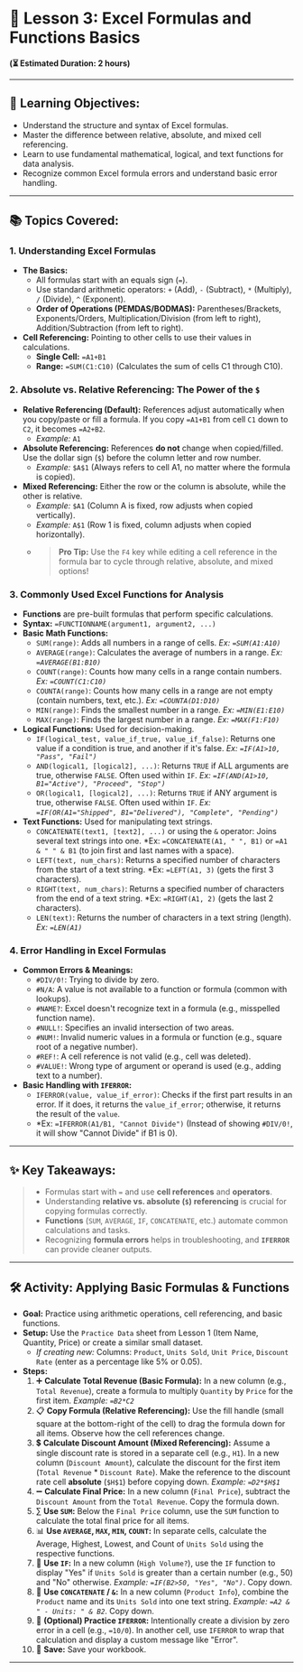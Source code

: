 # 🧮 Lesson 3: Excel Formulas and Functions Basics

**(⏳ Estimated Duration: 2 hours)**

---

## 🎯 Learning Objectives:

*   Understand the structure and syntax of Excel formulas.
*   Master the difference between relative, absolute, and mixed cell referencing.
*   Learn to use fundamental mathematical, logical, and text functions for data analysis.
*   Recognize common Excel formula errors and understand basic error handling.

---

## 📚 Topics Covered:

### 1. Understanding Excel Formulas

*   **The Basics:**
    *   All formulas start with an equals sign (`=`).
    *   Use standard arithmetic operators: `+` (Add), `-` (Subtract), `*` (Multiply), `/` (Divide), `^` (Exponent).
    *   **Order of Operations (PEMDAS/BODMAS):** Parentheses/Brackets, Exponents/Orders, Multiplication/Division (from left to right), Addition/Subtraction (from left to right).
*   **Cell Referencing:** Pointing to other cells to use their values in calculations.
    *   **Single Cell:** `=A1+B1`
    *   **Range:** `=SUM(C1:C10)` (Calculates the sum of cells C1 through C10).

### 2. Absolute vs. Relative Referencing: The Power of the `$`

*   **Relative Referencing (Default):** References adjust automatically when you copy/paste or fill a formula. If you copy `=A1+B1` from cell `C1` down to `C2`, it becomes `=A2+B2`.
    *   *Example:* `A1`
*   **Absolute Referencing:** References **do not** change when copied/filled. Use the dollar sign (`$`) before the column letter and row number.
    *   *Example:* `$A$1` (Always refers to cell A1, no matter where the formula is copied).
*   **Mixed Referencing:** Either the row or the column is absolute, while the other is relative.
    *   *Example:* `$A1` (Column A is fixed, row adjusts when copied vertically).
    *   *Example:* `A$1` (Row 1 is fixed, column adjusts when copied horizontally).
    *   > **Pro Tip:** Use the `F4` key while editing a cell reference in the formula bar to cycle through relative, absolute, and mixed options!

### 3. Commonly Used Excel Functions for Analysis

*   **Functions** are pre-built formulas that perform specific calculations.
*   **Syntax:** `=FUNCTIONNAME(argument1, argument2, ...)`
*   **Basic Math Functions:**
    *   `SUM(range)`: Adds all numbers in a range of cells. *Ex: `=SUM(A1:A10)`*
    *   `AVERAGE(range)`: Calculates the average of numbers in a range. *Ex: `=AVERAGE(B1:B10)`*
    *   `COUNT(range)`: Counts how many cells in a range contain numbers. *Ex: `=COUNT(C1:C10)`*
    *   `COUNTA(range)`: Counts how many cells in a range are not empty (contain numbers, text, etc.). *Ex: `=COUNTA(D1:D10)`*
    *   `MIN(range)`: Finds the smallest number in a range. *Ex: `=MIN(E1:E10)`*
    *   `MAX(range)`: Finds the largest number in a range. *Ex: `=MAX(F1:F10)`*
*   **Logical Functions:** Used for decision-making.
    *   `IF(logical_test, value_if_true, value_if_false)`: Returns one value if a condition is true, and another if it's false. *Ex: `=IF(A1>10, "Pass", "Fail")`*
    *   `AND(logical1, [logical2], ...)`: Returns `TRUE` if ALL arguments are true, otherwise `FALSE`. Often used within `IF`. *Ex: `=IF(AND(A1>10, B1="Active"), "Proceed", "Stop")`*
    *   `OR(logical1, [logical2], ...)`: Returns `TRUE` if ANY argument is true, otherwise `FALSE`. Often used within `IF`. *Ex: `=IF(OR(A1="Shipped", B1="Delivered"), "Complete", "Pending")`*
*   **Text Functions:** Used for manipulating text strings.
    *   `CONCATENATE(text1, [text2], ...)` or using the `&` operator: Joins several text strings into one. *Ex: `=CONCATENATE(A1, " ", B1)` or `=A1 & " " & B1` (to join first and last names with a space).
    *   `LEFT(text, num_chars)`: Returns a specified number of characters from the start of a text string. *Ex: `=LEFT(A1, 3)` (gets the first 3 characters).
    *   `RIGHT(text, num_chars)`: Returns a specified number of characters from the end of a text string. *Ex: `=RIGHT(A1, 2)` (gets the last 2 characters).
    *   `LEN(text)`: Returns the number of characters in a text string (length). *Ex: `=LEN(A1)`*

### 4. Error Handling in Excel Formulas

*   **Common Errors & Meanings:**
    *   `#DIV/0!`: Trying to divide by zero.
    *   `#N/A`: A value is not available to a function or formula (common with lookups).
    *   `#NAME?`: Excel doesn't recognize text in a formula (e.g., misspelled function name).
    *   `#NULL!`: Specifies an invalid intersection of two areas.
    *   `#NUM!`: Invalid numeric values in a formula or function (e.g., square root of a negative number).
    *   `#REF!`: A cell reference is not valid (e.g., cell was deleted).
    *   `#VALUE!`: Wrong type of argument or operand is used (e.g., adding text to a number).
*   **Basic Handling with `IFERROR`:**
    *   `IFERROR(value, value_if_error)`: Checks if the first part results in an error. If it does, it returns the `value_if_error`; otherwise, it returns the result of the `value`.
    *   *Ex: `=IFERROR(A1/B1, "Cannot Divide")` (Instead of showing `#DIV/0!`, it will show "Cannot Divide" if B1 is 0).

---

## ✨ Key Takeaways:

> *   Formulas start with `=` and use **cell references** and **operators**.
> *   Understanding **relative vs. absolute (`$`) referencing** is crucial for copying formulas correctly.
> *   **Functions** (`SUM`, `AVERAGE`, `IF`, `CONCATENATE`, etc.) automate common calculations and tasks.
> *   Recognizing **formula errors** helps in troubleshooting, and **`IFERROR`** can provide cleaner outputs.

---

## 🛠️ Activity: Applying Basic Formulas & Functions

*   **Goal:** Practice using arithmetic operations, cell referencing, and basic functions.
*   **Setup:** Use the `Practice Data` sheet from Lesson 1 (Item Name, Quantity, Price) or create a similar small dataset.
    *   *If creating new:* Columns: `Product`, `Units Sold`, `Unit Price`, `Discount Rate` (enter as a percentage like 5% or 0.05).
*   **Steps:**
    1.  ➕ **Calculate Total Revenue (Basic Formula):** In a new column (e.g., `Total Revenue`), create a formula to multiply `Quantity` by `Price` for the first item. *Example: `=B2*C2`*
    2.  📋 **Copy Formula (Relative Referencing):** Use the fill handle (small square at the bottom-right of the cell) to drag the formula down for all items. Observe how the cell references change.
    3.  💲 **Calculate Discount Amount (Mixed Referencing):** Assume a single discount rate is stored in a separate cell (e.g., `H1`). In a new column (`Discount Amount`), calculate the discount for the first item (`Total Revenue` * `Discount Rate`). Make the reference to the discount rate cell **absolute** (`$H$1`) before copying down. *Example: `=D2*$H$1`*
    4.  ➖ **Calculate Final Price:** In a new column (`Final Price`), subtract the `Discount Amount` from the `Total Revenue`. Copy the formula down.
    5.  ∑ **Use `SUM`:** Below the `Final Price` column, use the `SUM` function to calculate the total final price for all items.
    6.  📊 **Use `AVERAGE`, `MAX`, `MIN`, `COUNT`:** In separate cells, calculate the Average, Highest, Lowest, and Count of `Units Sold` using the respective functions.
    7.  🤔 **Use `IF`:** In a new column (`High Volume?`), use the `IF` function to display "Yes" if `Units Sold` is greater than a certain number (e.g., 50) and "No" otherwise. *Example: `=IF(B2>50, "Yes", "No")`*. Copy down.
    8.  🔗 **Use `CONCATENATE` / `&`:** In a new column (`Product Info`), combine the `Product` name and its `Units Sold` into one text string. *Example: `=A2 & " - Units: " & B2`*. Copy down.
    9.  🚫 **(Optional) Practice `IFERROR`:** Intentionally create a division by zero error in a cell (e.g., `=10/0`). In another cell, use `IFERROR` to wrap that calculation and display a custom message like "Error".
    10. 💾 **Save:** Save your workbook.

---
